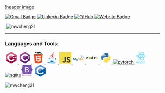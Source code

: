 [!header image](/header.png)

[![Gmail Badge](https://img.shields.io/badge/-mwcheng-c14438?style=flat-square&logo=Gmail&logoColor=white&link=mailto:mwcheng@umich.edu)](mailto:mwcheng@umich.edu)
[![Linkedin Badge](https://img.shields.io/badge/-mwche-blue?style=flat-square&logo=Linkedin&logoColor=white&link=https://www.linkedin.com/in/mwche/)](https://www.linkedin.com/in/mwche/)
[![GitHub](https://img.shields.io/badge/-GitHub-181717?style=flat-square&logo=github&logoColor=white&link=https://github.com/mwcheng21)](https://github.com/mwcheng21)
[![Website Badge](https://img.shields.io/badge/-mwcheng21.github.io-47CCCC?style=flat&logo=Google-Chrome&logoColor=white&link=https://mwcheng21.github.io/)](https://mwcheng21.github.io/)

<p>&nbsp;<img align="center" src="https://github-readme-stats.vercel.app/api?username=mwcheng21&show_icons=true&locale=en" alt="mwcheng21" /></p>
<hr>

<h3 align="left">Languages and Tools:</h3>
<p align="left"> <a href="https://getbootstrap.com" target="_blank" rel="noreferrer"> <img src="https://raw.githubusercontent.com/devicons/devicon/master/icons/cplusplus/cplusplus-original.svg" alt="cplusplus" width="40" height="40"/> </a> <a href="https://www.w3schools.com/cs/" target="_blank" rel="noreferrer"> <img src="https://raw.githubusercontent.com/devicons/devicon/master/icons/csharp/csharp-original.svg" alt="csharp" width="40" height="40"/> </a> <a href="https://www.w3.org/html/" target="_blank" rel="noreferrer"> <img src="https://raw.githubusercontent.com/devicons/devicon/master/icons/html5/html5-original-wordmark.svg" alt="html5" width="40" height="40"/> </a> <a href="https://www.java.com" target="_blank" rel="noreferrer"> <img src="https://raw.githubusercontent.com/devicons/devicon/master/icons/java/java-original.svg" alt="java" width="40" height="40"/> </a> <a href="https://developer.mozilla.org/en-US/docs/Web/JavaScript" target="_blank" rel="noreferrer"> <img src="https://raw.githubusercontent.com/devicons/devicon/master/icons/javascript/javascript-original.svg" alt="javascript" width="40" height="40"/> </a> <a href="https://www.mysql.com/" target="_blank" rel="noreferrer"> <img src="https://raw.githubusercontent.com/devicons/devicon/master/icons/mysql/mysql-original-wordmark.svg" alt="mysql" width="40" height="40"/> </a> <a href="https://nodejs.org" target="_blank" rel="noreferrer"> <img src="https://raw.githubusercontent.com/devicons/devicon/master/icons/nodejs/nodejs-original-wordmark.svg" alt="nodejs" width="40" height="40"/> </a> <a href="https://www.python.org" target="_blank" rel="noreferrer"> <img src="https://raw.githubusercontent.com/devicons/devicon/master/icons/python/python-original.svg" alt="python" width="40" height="40"/> </a> <a href="https://pytorch.org/" target="_blank" rel="noreferrer"> <img src="https://www.vectorlogo.zone/logos/pytorch/pytorch-icon.svg" alt="pytorch" width="40" height="40"/> </a> <a href="https://reactjs.org/" target="_blank" rel="noreferrer"> <img src="https://raw.githubusercontent.com/devicons/devicon/master/icons/react/react-original-wordmark.svg" alt="react" width="40" height="40"/> </a> <a href="https://www.sqlite.org/" target="_blank" rel="noreferrer"> <img src="https://www.vectorlogo.zone/logos/sqlite/sqlite-icon.svg" alt="sqlite" width="40" height="40"/><img src="https://raw.githubusercontent.com/devicons/devicon/master/icons/bootstrap/bootstrap-plain-wordmark.svg" alt="bootstrap" width="40" height="40"/> </a> <a href="https://www.cprogramming.com/" target="_blank" rel="noreferrer"> <img src="https://raw.githubusercontent.com/devicons/devicon/master/icons/c/c-original.svg" alt="c" width="40" height="40"/> </a> <a href="https://www.w3schools.com/cpp/" target="_blank" rel="noreferrer">  </a> </p>

<p><img align="center" src="https://github-readme-stats.vercel.app/api/top-langs?username=mwcheng21&show_icons=true&locale=en&layout=compact" alt="mwcheng21" /></p>
<!--p><img align="center" src="https://github-readme-streak-stats.herokuapp.com/?user=mwcheng21&" alt="mwcheng21" /></p-->
